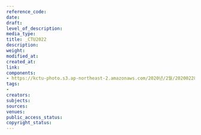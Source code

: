 ```yaml
---
reference_code: 
date: 
draft: 
level_of_description: 
media_type: 
title: _CTU2022
description: 
weight: 
modified_at: 
created_at: 
link: 
components:
- https://kctu-photo.s3.ap-northeast-2.amazonaws.com/2020년/2월/20200228_3.1운동+101주년+기념+강제징용노동자상+양대노총+합동참배/_CTU2022.jpg
tags:
- 
creators: 
subjects: 
sources: 
venues: 
public_access_status: 
copyright_status: 
---
```


